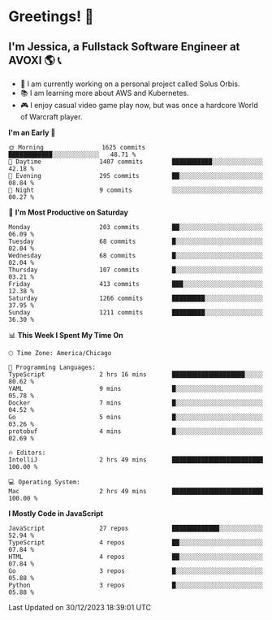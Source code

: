 # Greetings! 🧠

## I'm Jessica, a Fullstack Software Engineer at AVOXI 🌎 📞

- 🌟 I am currently working on a personal project called Solus Orbis.
- 📚 I am learning more about AWS and Kubernetes.
- 🎮 I enjoy casual video game play now, but was once a hardcore World of Warcraft player.

<!--START_SECTION:waka-->
**I'm an Early 🐤** 

```text
🌞 Morning                1625 commits        ████████████░░░░░░░░░░░░░   48.71 % 
🌆 Daytime                1407 commits        ███████████░░░░░░░░░░░░░░   42.18 % 
🌃 Evening                295 commits         ██░░░░░░░░░░░░░░░░░░░░░░░   08.84 % 
🌙 Night                  9 commits           ░░░░░░░░░░░░░░░░░░░░░░░░░   00.27 % 
```
📅 **I'm Most Productive on Saturday** 

```text
Monday                   203 commits         ██░░░░░░░░░░░░░░░░░░░░░░░   06.09 % 
Tuesday                  68 commits          █░░░░░░░░░░░░░░░░░░░░░░░░   02.04 % 
Wednesday                68 commits          █░░░░░░░░░░░░░░░░░░░░░░░░   02.04 % 
Thursday                 107 commits         █░░░░░░░░░░░░░░░░░░░░░░░░   03.21 % 
Friday                   413 commits         ███░░░░░░░░░░░░░░░░░░░░░░   12.38 % 
Saturday                 1266 commits        █████████░░░░░░░░░░░░░░░░   37.95 % 
Sunday                   1211 commits        █████████░░░░░░░░░░░░░░░░   36.30 % 
```


📊 **This Week I Spent My Time On** 

```text
🕑︎ Time Zone: America/Chicago

💬 Programming Languages: 
TypeScript               2 hrs 16 mins       ████████████████████░░░░░   80.62 % 
YAML                     9 mins              █░░░░░░░░░░░░░░░░░░░░░░░░   05.78 % 
Docker                   7 mins              █░░░░░░░░░░░░░░░░░░░░░░░░   04.52 % 
Go                       5 mins              █░░░░░░░░░░░░░░░░░░░░░░░░   03.26 % 
protobuf                 4 mins              █░░░░░░░░░░░░░░░░░░░░░░░░   02.69 % 

🔥 Editors: 
IntelliJ                 2 hrs 49 mins       █████████████████████████   100.00 % 

💻 Operating System: 
Mac                      2 hrs 49 mins       █████████████████████████   100.00 % 
```

**I Mostly Code in JavaScript** 

```text
JavaScript               27 repos            █████████████░░░░░░░░░░░░   52.94 % 
TypeScript               4 repos             ██░░░░░░░░░░░░░░░░░░░░░░░   07.84 % 
HTML                     4 repos             ██░░░░░░░░░░░░░░░░░░░░░░░   07.84 % 
Go                       3 repos             █░░░░░░░░░░░░░░░░░░░░░░░░   05.88 % 
Python                   3 repos             █░░░░░░░░░░░░░░░░░░░░░░░░   05.88 % 
```




 Last Updated on 30/12/2023 18:39:01 UTC
<!--END_SECTION:waka-->

<!--
**jessikuh/jessikuh** is a ✨ _special_ ✨ repository because its `README.md` (this file) appears on your GitHub profile.

Here are some ideas to get you started:

- 🔭 I’m currently working on ...
- 🌱 I’m currently learning ...
- 👯 I’m looking to collaborate on ...
- 🤔 I’m looking for help with ...
- 💬 Ask me about ...
- 📫 How to reach me: ...
- 😄 Pronouns: ...
- ⚡ Fun fact: ...
-->

